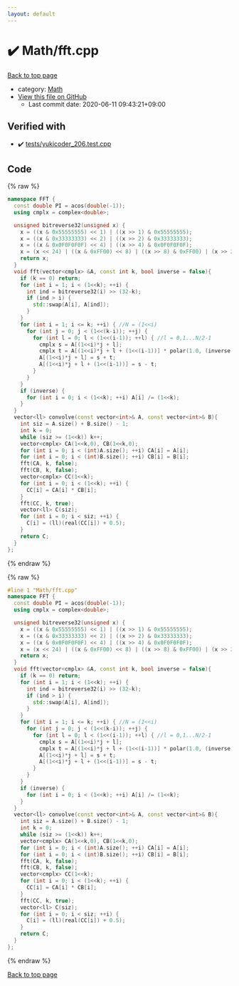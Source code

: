 ```yaml
---
layout: default
---
```


<!-- mathjax config similar to math.stackexchange -->
<script type="text/javascript" async
  src="https://cdnjs.cloudflare.com/ajax/libs/mathjax/2.7.5/MathJax.js?config=TeX-MML-AM_CHTML">
</script>
<script type="text/x-mathjax-config">
  MathJax.Hub.Config({
    TeX: { equationNumbers: { autoNumber: "AMS" }},
    tex2jax: {
      inlineMath: [ ['$','$'] ],
      processEscapes: true
    },
    "HTML-CSS": { matchFontHeight: false },
    displayAlign: "left",
    displayIndent: "2em"
  });
</script>

<script type="text/javascript" src="https://cdnjs.cloudflare.com/ajax/libs/jquery/3.4.1/jquery.min.js"></script>
<script src="https://cdn.jsdelivr.net/npm/jquery-balloon-js@1.1.2/jquery.balloon.min.js" integrity="sha256-ZEYs9VrgAeNuPvs15E39OsyOJaIkXEEt10fzxJ20+2I=" crossorigin="anonymous"></script>
<script type="text/javascript" src="../../assets/js/copy-button.js"></script>
<link rel="stylesheet" href="../../assets/css/copy-button.css" />


# :heavy_check_mark: Math/fft.cpp

<a href="../../index.html">Back to top page</a>

* category: <a href="../../index.html#a49950aa047c2292e989e368a97a3aae">Math</a>
* <a href="{{ site.github.repository_url }}/blob/master/Math/fft.cpp">View this file on GitHub</a>
    - Last commit date: 2020-06-11 09:43:21+09:00




## Verified with

* :heavy_check_mark: <a href="../../verify/tests/yukicoder_206.test.cpp.html">tests/yukicoder_206.test.cpp</a>


## Code

<a id="unbundled"></a>
{% raw %}
```cpp
namespace FFT {
  const double PI = acos(double(-1));
  using cmplx = complex<double>;

  unsigned bitreverse32(unsigned x) {
    x = ((x & 0x55555555) << 1) | ((x >> 1) & 0x55555555);
    x = ((x & 0x33333333) << 2) | ((x >> 2) & 0x33333333);
    x = ((x & 0x0F0F0F0F) << 4) | ((x >> 4) & 0x0F0F0F0F);
    x = (x << 24) | ((x & 0xFF00) << 8) | ((x >> 8) & 0xFF00) | (x >> 24);
    return x;
  }
  void fft(vector<cmplx> &A, const int k, bool inverse = false){
    if (k == 0) return;
    for (int i = 1; i < (1<<k); ++i) { 
      int ind = bitreverse32(i) >> (32-k);
      if (ind > i) {
        std::swap(A[i], A[ind]);
      }  
    }
    for (int i = 1; i <= k; ++i) { //N = (1<<i)
      for (int j = 0; j < (1<<(k-i)); ++j) { 
        for (int l = 0; l < (1<<(i-1)); ++l) { //l = 0,1...N/2-1
          cmplx s = A[(1<<i)*j + l];
          cmplx t = A[(1<<i)*j + l + (1<<(i-1))] * polar(1.0, (inverse ? -1 : 1)*2.0*PI*l/(1<<i));
          A[(1<<i)*j + l] = s + t;
          A[(1<<i)*j + l + (1<<(i-1))] = s - t;
        }
      }
    }
    if (inverse) {
      for (int i = 0; i < (1<<k); ++i) A[i] /= (1<<k);
    }
  }
  vector<ll> convolve(const vector<int>& A, const vector<int>& B){
    int siz = A.size() + B.size() - 1;
    int k = 0;
    while (siz >= (1<<k)) k++;
    vector<cmplx> CA(1<<k,0), CB(1<<k,0);
    for (int i = 0; i < (int)A.size(); ++i) CA[i] = A[i];
    for (int i = 0; i < (int)B.size(); ++i) CB[i] = B[i];
    fft(CA, k, false);
    fft(CB, k, false);
    vector<cmplx> CC(1<<k);
    for (int i = 0; i < (1<<k); ++i) {
      CC[i] = CA[i] * CB[i];
    }
    fft(CC, k, true);
    vector<ll> C(siz);
    for (int i = 0; i < siz; ++i) {
      C[i] = (ll)(real(CC[i]) + 0.5);
    }
    return C;
  }
};
```
{% endraw %}

<a id="bundled"></a>
{% raw %}
```cpp
#line 1 "Math/fft.cpp"
namespace FFT {
  const double PI = acos(double(-1));
  using cmplx = complex<double>;

  unsigned bitreverse32(unsigned x) {
    x = ((x & 0x55555555) << 1) | ((x >> 1) & 0x55555555);
    x = ((x & 0x33333333) << 2) | ((x >> 2) & 0x33333333);
    x = ((x & 0x0F0F0F0F) << 4) | ((x >> 4) & 0x0F0F0F0F);
    x = (x << 24) | ((x & 0xFF00) << 8) | ((x >> 8) & 0xFF00) | (x >> 24);
    return x;
  }
  void fft(vector<cmplx> &A, const int k, bool inverse = false){
    if (k == 0) return;
    for (int i = 1; i < (1<<k); ++i) { 
      int ind = bitreverse32(i) >> (32-k);
      if (ind > i) {
        std::swap(A[i], A[ind]);
      }  
    }
    for (int i = 1; i <= k; ++i) { //N = (1<<i)
      for (int j = 0; j < (1<<(k-i)); ++j) { 
        for (int l = 0; l < (1<<(i-1)); ++l) { //l = 0,1...N/2-1
          cmplx s = A[(1<<i)*j + l];
          cmplx t = A[(1<<i)*j + l + (1<<(i-1))] * polar(1.0, (inverse ? -1 : 1)*2.0*PI*l/(1<<i));
          A[(1<<i)*j + l] = s + t;
          A[(1<<i)*j + l + (1<<(i-1))] = s - t;
        }
      }
    }
    if (inverse) {
      for (int i = 0; i < (1<<k); ++i) A[i] /= (1<<k);
    }
  }
  vector<ll> convolve(const vector<int>& A, const vector<int>& B){
    int siz = A.size() + B.size() - 1;
    int k = 0;
    while (siz >= (1<<k)) k++;
    vector<cmplx> CA(1<<k,0), CB(1<<k,0);
    for (int i = 0; i < (int)A.size(); ++i) CA[i] = A[i];
    for (int i = 0; i < (int)B.size(); ++i) CB[i] = B[i];
    fft(CA, k, false);
    fft(CB, k, false);
    vector<cmplx> CC(1<<k);
    for (int i = 0; i < (1<<k); ++i) {
      CC[i] = CA[i] * CB[i];
    }
    fft(CC, k, true);
    vector<ll> C(siz);
    for (int i = 0; i < siz; ++i) {
      C[i] = (ll)(real(CC[i]) + 0.5);
    }
    return C;
  }
};

```
{% endraw %}

<a href="../../index.html">Back to top page</a>

